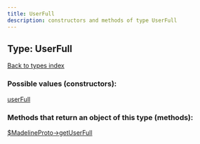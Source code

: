 ```yaml
---
title: UserFull
description: constructors and methods of type UserFull
---
```

## Type: UserFull  
[Back to types index](index.md)



### Possible values (constructors):

[userFull](../constructors/userFull.md)  



### Methods that return an object of this type (methods):

[$MadelineProto->getUserFull](../methods/getUserFull.md)  




